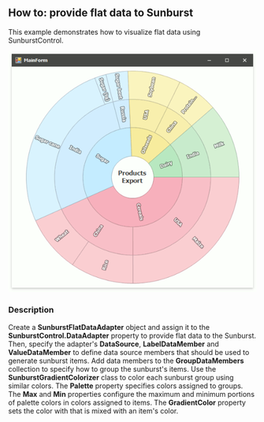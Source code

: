 ## How to: provide flat data to Sunburst

This example demonstrates how to visualize flat data using SunburstControl.

![](Images\flat-data-sample.png)

### Description
Create a **SunburstFlatDataAdapter** object and assign it to the **SunburstControl.DataAdapter** property to provide flat data to the Sunburst. Then, specify the adapter's **DataSource**, **LabelDataMember** and **ValueDataMember** to define data source members that should be used to generate sunburst items. Add data members to the **GroupDataMembers** collection to specify how to group the sunburst's items.
Use the **SunburstGradientColorizer** class to color each sunburst group using similar colors. The **Palette** property specifies colors assigned to groups. The **Max** and **Min** properties configure the maximum and minimum portions of palette colors in colors assigned to items. The **GradientColor** property sets the color with that is mixed with an item's color.
